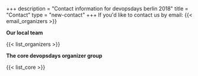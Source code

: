 +++
description = "Contact information for devopsdays berlin 2018"
title = "Contact"
type = "new-contact"
+++
If you'd like to contact us by email: {{< email_organizers >}}

**Our local team**

{{< list_organizers >}}

**The core devopsdays organizer group**

{{< list_core >}}